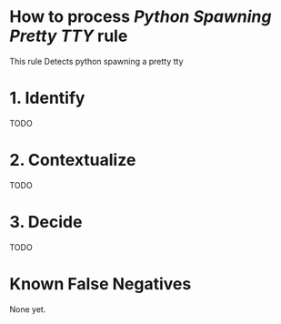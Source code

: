 # How to process *Python Spawning Pretty TTY* rule
This rule Detects python spawning a pretty tty

# 1. Identify
TODO

# 2. Contextualize
TODO

# 3. Decide
TODO

# Known False Negatives
None yet.
